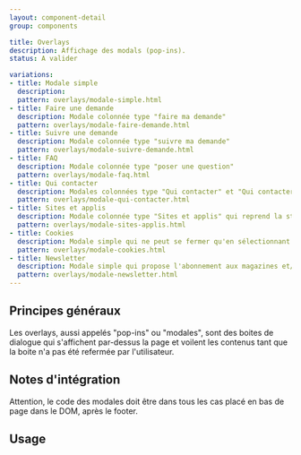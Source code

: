 ```yaml
---
layout: component-detail
group: components

title: Overlays
description: Affichage des modals (pop-ins).
status: A valider

variations:
- title: Modale simple
  description:
  pattern: overlays/modale-simple.html
- title: Faire une demande
  description: Modale colonnée type "faire ma demande"
  pattern: overlays/modale-faire-demande.html
- title: Suivre une demande
  description: Modale colonnée type "suivre ma demande"
  pattern: overlays/modale-suivre-demande.html
- title: FAQ
  description: Modale colonnée type "poser une question"
  pattern: overlays/modale-faq.html
- title: Qui contacter
  description: Modales colonnées type "Qui contacter" et "Qui contacter avec champ de recherche"
  pattern: overlays/modale-qui-contacter.html
- title: Sites et applis
  description: Modale colonnée type "Sites et applis" qui reprend la structure présente dans le menu
  pattern: overlays/modale-sites-applis.html
- title: Cookies
  description: Modale simple qui ne peut se fermer qu'en sélectionnant un choix parmi les boutons proposés
  pattern: overlays/modale-cookies.html
- title: Newsletter
  description: Modale simple qui propose l'abonnement aux magazines et/ou aux newsletters.
  pattern: overlays/modale-newsletter.html
---
```



## Principes généraux

Les overlays, aussi appelés "pop-ins" ou "modales", sont des boites de dialogue qui s'affichent par-dessus la page et voilent les contenus tant que la boite n'a pas été refermée par l'utilisateur.

## Notes d'intégration

Attention, le code des modales doit être dans tous les cas placé en bas de page dans le DOM, après le footer.



## Usage
